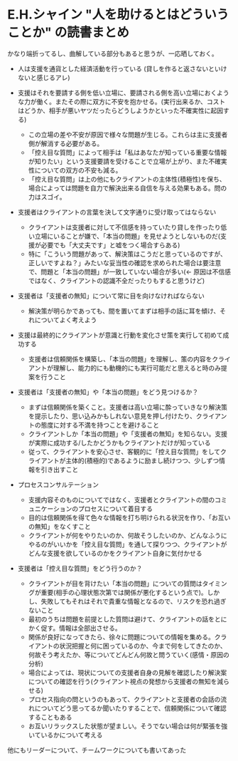 
E.H.シャイン "人を助けるとはどういうことか" の読書まとめ
====================================================

かなり端折ってるし、曲解している部分もあると思うが、一応晒しておく。


* 人は支援を通貨とした経済活動を行っている (貸しを作ると返さないといけないと感じるアレ)

* 支援はそれを要請する側を低い立場に、要請される側を高い立場におくような力が働く。またその際に双方に不安を抱かせる。(実行出来るか、コストはどうか、相手が悪いヤツだったらどうしようかといった不確実性に起因する)
    * この立場の差や不安が原因で様々な問題が生じる。これらは主に支援者側が解消する必要がある。
    * 「控え目な質問」によって相手は「私はあなたが知っている重要な情報が知りたい」という支援要請を受けることで立場が上がり、また不確実性についての双方の不安も減る。
    * 「控え目な質問」は上の他にもクライアントの主体性(積極性)を保ち、場合によっては問題を自力で解決出来る自信を与える効果もある。問の力はスゴイ。

* 支援者はクライアントの言葉を決して文字通りに受け取ってはならない
    * クライアントは支援者に対して不信感を持っていたり貸しを作ったり低い立場にいることが嫌で、「本当の問題」を見せようとしないものだ(支援が必要でも「大丈夫です」と嘘をつく場合すらある)
    * 特に「こういう問題があって、解決策はこうだと思っているのですが、正しいですよね？」みたいな妥当性の確認を求められた場合は要注意で、問題と「本当の問題」が一致していない場合が多い(<- 原因は不信感ではなく、クライアントの認識不全だったりもすると思うけど)

* 支援者は「支援者の無知」について常に目を向けなければならない
    * 解決策が明らかであっても、間を置いてまずは相手の話に耳を傾け、それについてよく考えよう

* 支援は最終的にクライアントが意識と行動を変化させ策を実行して初めて成功する
    * 支援者は信頼関係を構築し、「本当の問題」を理解し、策の内容をクライアントが理解し、能力的にも動機的にも実行可能だと思えると時のみ提案を行うこと

* 支援者は「支援者の無知」や「本当の問題」をどう見つけるか？
    * まずは信頼関係を築くこと。支援者は高い立場に酔っていきなり解決策を提示したり、思い込みかもしれない意見を押し付けたり、クライアントの態度に対する不満を持つことを避けること
    * クライアントしか「本当の問題」や「支援者の無知」を知らない。支援が実際に成功する/したかどうかもクライアントだけが知っている
    * 従って、クライアントを安心させ、客観的に「控え目な質問」をしてクライアントが主体的(積極的)であるように励まし続けつつ、少しずつ情報を引き出すこと

* プロセスコンサルテーション
    * 支援内容そのものについてではなく、支援者とクライアントの間のコミュニケーションのプロセスについて着目する
    * 目的は信頼関係を得て色々な情報を打ち明けられる状況を作り、「お互いの無知」をなくすこと
    * クライアントが何をやりたいのか、何故そうしたいのか、どんなふうにやるのがいいかを「控え目な質問」を通して探りつつ、クライアントがどんな支援を欲しているのかをクライアント自身に気付かせる

* 支援者は「控え目な質問」をどう行うのか？
    * クライアントが目を背けたい「本当の問題」についての質問はタイミングが重要(相手の心理状態次第では関係が悪化するという点で)。しかし、失敗してもそれはそれで貴重な情報となるので、リスクを恐れ過ぎないこと
    * 最初のうちは問題を前提とした質問は避けて、クライアントの話をとにかく促す。情報は全部出させる。
    * 関係が良好になってきたら、徐々に問題についての情報を集める。クライアントの状況把握と何に困っているのか、今まで何をしてきたのか、何故そう考えたか、等についてどんどん何故と問うていく(感情・原因の分析)
    * 場合によっては、現状についての支援者自身の見解を確認したり解決案についての確認を行う(クライアント視点の発想から支援者の無知を減らせる)
    * プロセス指向の問というのもあって、クライアントと支援者の会話の流れについてどう思ってるか聞いたりすることで、信頼関係について確認することもある
    * お互いリラックスした状態が望ましい。そうでない場合は何が緊張を強いているかについて考える



他にもリーダーについて、チームワークについても書いてあった
